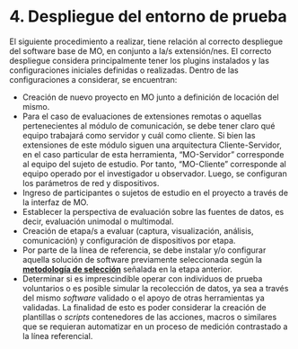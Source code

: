 # 4. Despliegue del entorno de prueba

El siguiente procedimiento a realizar, tiene relación al correcto despliegue del software base de MO, en conjunto a la/s extensión/nes. El correcto despliegue considera principalmente tener los plugins instalados y las configuraciones iniciales definidas o realizadas. Dentro de las configuraciones a considerar, se encuentran:

* Creación de nuevo proyecto en MO junto a definición de locación del mismo.
* Para el caso de evaluaciones de extensiones remotas o aquellas pertenecientes al módulo de comunicación, se debe tener claro qué equipo trabajará como servidor y cuál como cliente. Si bien las extensiones de este módulo siguen una arquitectura Cliente-Servidor, en el caso particular de esta herramienta, “MO-Servidor” corresponde al equipo del sujeto de estudio. Por tanto, “MO-Cliente” corresponde al equipo operado por el investigador u observador. Luego, se configuran los parámetros de red y dispositivos.
* Ingreso de participantes o sujetos de estudio en el proyecto a través de la interfaz de MO.
* Establecer la perspectiva de evaluación sobre las fuentes de datos, es decir, evaluación unimodal o multimodal.
* Creación de etapa/s a evaluar (captura, visualización, análisis, comunicación) y configuración de dispositivos por etapa.
* Por parte de la línea de referencia, se debe instalar y/o configurar aquella solución de software previamente seleccionada según la [**metodología de selección**](3.-eleccion-de-linea-referencial.md#metodologia-de-seleccion-de-linea-referencial) señalada en la etapa anterior.
* Determinar si es imprescindible operar con individuos de prueba voluntarios o es posible simular la recolección de datos, ya sea a través del mismo _software_ validado o el apoyo de otras herramientas ya validadas. La finalidad de esto es poder considerar la creación de plantillas o _scripts_ contenedores de las acciones, macros o similares que se requieran automatizar en un proceso de medición contrastado a la línea referencial.

